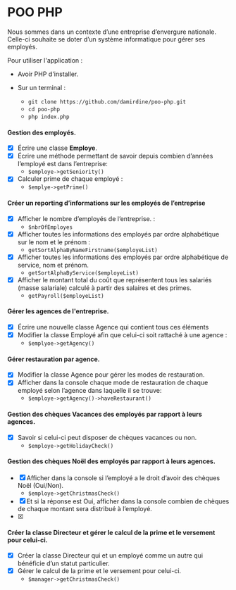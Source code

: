 # POO PHP

Nous sommes dans un contexte d’une entreprise d’envergure nationale. Celle-ci souhaite se doter d’un système informatique pour gérer ses employés.

Pour utiliser l'application : 
- Avoir PHP d'installer.

- Sur un terminal : 
    - `git clone https://github.com/damirdine/poo-php.git`
    - `cd poo-php`
    - `php index.php`

#### Gestion des employés.
- [x] Écrire une classe **Employe**.
- [x] Écrire  une  méthode permettant de savoir depuis combien d’années l’employé est dans l’entreprise:
    - `$employe->getSeniority()`
- [x] Calculer prime de chaque employé : 
    - `$emplye->getPrime()`

#### Créer un reporting d’informations sur les employés de l’entreprise
- [x] Afficher le nombre d’employés de l’entreprise. :
    - `$nbrOfEmployes`
- [x] Afficher toutes les informations des employés par ordre alphabétique sur le nom et le prénom :
    - `getSortAlphaByNameFirstname($employeList)`
- [x] Afficher toutes les informations des employés par ordre alphabétique de service, nom et prénom. 
    - `getSortAlphaByService($employeList)`
- [x] Afficher le montant total du coût que représentent tous les salariés (masse salariale) calculé à partir des salaires et des primes.
    - `getPayroll($employeList)`

#### Gérer les agences de l'entreprise.
- [x] Écrire une nouvelle classe Agence qui contient tous ces éléments
- [x] Modifier la classe Employé afin que celui-ci soit rattaché à une agence :
    - `$emplyoe->getAgency()`

#### Gérer restauration par agence.
- [x] Modifier la classe Agence pour gérer les modes de restauration.
- [x] Afficher dans la console chaque mode de restauration de chaque employé selon l’agence dans laquelle il se trouve:
    - `$employe->getAgency()->haveRestaurant()`

#### Gestion des chèques Vacances des employés par rapport à leurs agences.
- [x] Savoir  si  celui-ci  peut  disposer  de  chèques vacances ou non.
    - `$employe->getHolidayCheck()`

#### Gestion des chèques Noël des employés par rapport à leurs agences.
- [x] Afficher dans la console si l’employé a le droit d’avoir des chèques  Noël  (Oui/Non).
    - `$employe->getChristmasCheck()`
- [x] Et si la réponse est Oui, afficher dans la console combien  de chèques de chaque montant sera distribué à l’employé.
- [x] 

#### Créer la classe Directeur et gérer le calcul de la prime et le versement pour celui-ci.
- [x] Créer la classe Directeur qui et un employé comme un autre qui bénéficie d’un statut particulier. 
- [x] Gérer le calcul de la prime et le versement pour celui-ci. 
    - `$manager->getChristmasCheck()`
 